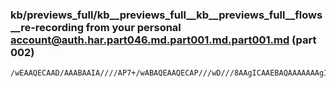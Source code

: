 ### kb/previews_full/kb__previews_full__kb__previews_full__flows__re-recording from your personal account@auth.har.part046.md.part001.md.part001.md (part 002)

```md
/wEAAQECAAD/AAABAAIA////AP7+/wABAQEAAQECAP///wD///8AAgICAAEBAQAAAAAAAgICAAEBAQABAQEA/f3+AP8AAAD+//8A/v3+AAECAgD+/v8A////AAEBAQD9/f0AAAAA
```

```
